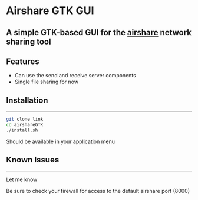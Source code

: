 # Airshare GTK GUI

A simple GTK-based GUI for the [airshare](https://github.com/KuroLabs/Airshare) network sharing tool
---
## Features
+ Can use the send and receive server components
+ Single file sharing for now

## Installation
---
```bash
git clone link
cd airshareGTK
./install.sh
```
Should be available in your application menu

## Known Issues
---
Let me know

Be sure to check your firewall for access to the default airshare port (8000)
